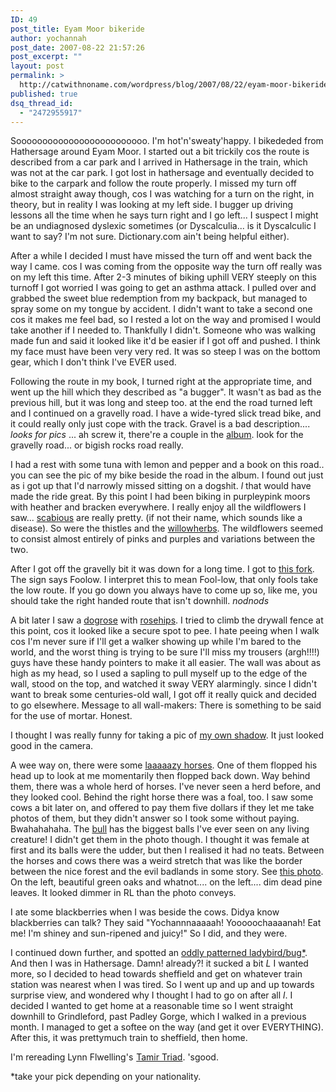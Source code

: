 ```yaml
---
ID: 49
post_title: Eyam Moor bikeride
author: yochannah
post_date: 2007-08-22 21:57:26
post_excerpt: ""
layout: post
permalink: >
  http://catwithnoname.com/wordpress/blog/2007/08/22/eyam-moor-bikeride/
published: true
dsq_thread_id:
  - "2472955917"
---
```

Sooooooooooooooooooooooooo. I'm hot'n'sweaty'happy. I bikededed from Hathersage around Eyam Moor. I started out a bit trickily cos the route is described from a car park and I arrived in Hathersage in the train, which was not at the car park. I got lost in hathersage and eventually decided to bike to the carpark and follow the route properly. I missed my turn off almost straight away though, cos I was watching for a turn on the right, in theory, but in reality I was looking at my left side. I bugger up driving lessons all the time when he says turn right and I go left... I suspect I might be an undiagnosed dyslexic sometimes (or Dyscalculia... is it Dyscalculic I want to say? I'm not sure. Dictionary.com ain't being helpful either).

After a while I decided I must have missed the turn off and went back the way I came. cos I was coming from the opposite way the turn off really was on my left this time. After 2-3 minutes of biking uphill VERY steeply on this turnoff I got worried I was going to get an asthma attack. I pulled over and grabbed the sweet blue redemption from my backpack, but managed to spray some on my tongue by accident. I didn't want to take a second one cos it makes me feel bad, so I rested a lot on the way and promised I would take another if I needed to. Thankfully I didn't. Someone who was  walking made fun and said it looked like it'd be easier if I got off and pushed. I think my face must have been very very red. It was so steep I was on the bottom gear, which I don't think I've EVER used.

Following the route in my book, I turned right at the appropriate time, and went up the hill which they described as "a bugger". It wasn't as bad as the previous hill, but it was long and steep too. at the end the road turned left and I continued on a gravelly road. I have a wide-tyred slick tread bike, and it could really only just cope with the track. Gravel is a bad description.... *looks for pics* ... ah screw it, there're a couple in the <a href="http://www.catwithnoname.com/photos/eyammoor22082007/">album</a>. look for the gravelly road... or bigish rocks road really.

I had a rest with some tuna with lemon and pepper and a book on this road.. you can see the pic of my bike beside the road in the album. I found out just as i got up that I'd narrowly missed sitting on a dogshit. *l* that would have made the ride great. By this point I had been biking in purpleypink moors with heather and bracken everywhere. I really enjoy all the wildflowers I saw... <a href="http://www.catwithnoname.com/photos/eyammoor22082007/images/22082007140.jpg">scabious</a> are really pretty. (if not their name, which sounds like a disease). So were the thistles and the <a href="http://www.catwithnoname.com/photos/eyammoor22082007/images/22082007139.jpg">willowherbs</a>. The wildflowers seemed to consist almost entirely of pinks and purples and variations between the two.

After I got off the gravelly bit it was down for a long time. I got to <a href="http://www.catwithnoname.com/photos/eyammoor22082007/images/22082007148.jpg">this fork</a>. The sign says Foolow. I interpret this to mean Fool-low, that only fools take the low route. If you go down you always have to come up so, like me, you should take the right handed route that isn't downhill. *nodnods*

A bit later I saw a <a href="http://www.catwithnoname.com/photos/eyammoor22082007/images/22082007156.jpg">dogrose</a> with <a href="http://www.catwithnoname.com/photos/eyammoor22082007/images/22082007157.jpg">rosehips</a>. I tried to climb the drywall fence at this point, cos it looked like a secure spot to pee. I hate peeing when I walk cos I'm never sure if I'll get a walker showing up while I'm bared to the world, and the worst thing is trying to be sure I'll miss my trousers (argh!!!!) guys have these handy pointers to make it all easier. The wall was about as high as my head, so I used a sapling to pull myself up to the edge of the wall, stood on the top, and watched it sway VERY alarmingly. since I didn't want to break some centuries-old wall, I got off it really quick and decided to go elsewhere. Message to all wall-makers: There is something to be said for the use of mortar. Honest.

I thought I was really funny for taking a pic of <a href="http://www.catwithnoname.com/photos/eyammoor22082007/images/22082007152.jpg">my own shadow</a>. It just looked good in the camera.

A wee way on, there were some <a href="http://www.catwithnoname.com/photos/eyammoor22082007/images/22082007164.jpg">laaaaazy horses</a>. One of them flopped his head up to look at me momentarily then flopped back down. Way behind them, there was a whole herd of horses. I've never seen a herd before, and they looked cool. Behind the right horse there was a foal, too. I saw some cows a bit later on, and offered to pay them five dollars if they let me take photos of them, but they didn't answer so I took some without paying. Bwahahahaha. The <a href="http://www.catwithnoname.com/photos/eyammoor22082007/images/22082007178.jpg">bull</a> has the biggest balls I've ever seen on any living creature! I didn't get them in the photo though. I thought it was female at first and its balls were the udder, but then I realised it had no teats. Between the horses and cows there was a weird stretch that was like the border between the nice forest and the evil badlands in some story. See <a href="http://www.catwithnoname.com/photos/eyammoor22082007/images/22082007176.jpg">this photo</a>. On the left, beautiful green oaks and whatnot.... on the left.... dim dead pine leaves. It looked dimmer in RL than the photo conveys.

I ate some blackberries when I was beside the cows. Didya know blackberries can talk? They said "Yochannnaaaaah! Yooooochaaaanah! Eat me! I'm shiney and sun-ripened and juicy!" So I did, and they were.

I continued down further, and spotted an <a href="http://www.catwithnoname.com/photos/eyammoor22082007/images/22082007185.jpg">oddly patterned ladybird/bug*</a>. And then I was in Hathersage. Damn! already?! it sucked a bit *L* I wanted more, so I decided to head towards sheffield and get on whatever train station was nearest when I was tired. So I went up and up and up towards surprise view, and wondered why I thought I had to go on after all *l*. I decided I wanted to get home at a reasonable time so I went straight downhill to Grindleford, past Padley Gorge, which I walked in a previous month. I managed to get a softee on the way (and get it over EVERYTHING). After this, it was prettymuch train to sheffield, then home.

I'm rereading Lynn Flwelling's <a href="http://www.amazon.co.uk/gp/product/0007113080?ie=UTF8&amp;tag=cat09-21&amp;linkCode=as2&amp;camp=1634&amp;creative=6738&amp;creativeASIN=0007113080"><img src="http://www.assoc-amazon.co.uk/e/ir?t=cat09-21&amp;l=as2&amp;o=2&amp;a=0007113080" style="border: medium none  ! important; margin: 0px ! important" border="0" height="1" width="1" />Tamir Triad</a>. 'sgood.

*take your pick depending on your nationality.